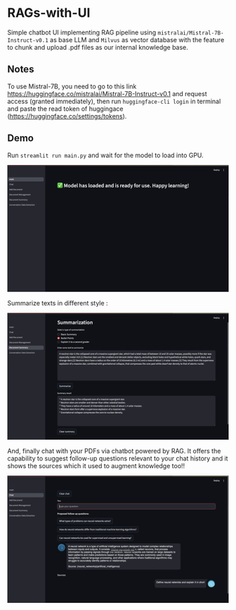 # RAGs-with-UI

Simple chatbot UI implementing RAG pipeline using `mistralai/Mistral-7B-Instruct-v0.1` as base LLM and `Milvus` as vector database with the feature to chunk and upload .pdf files as our internal knowledge base.



## Notes

To use Mistral-7B, you need to go to this link https://huggingface.co/mistralai/Mistral-7B-Instruct-v0.1 and request access (granted immediately), then run `huggingface-cli login` in terminal and paste the read token of huggingace (https://huggingface.co/settings/tokens).

## Demo

Run `streamlit run main.py` and wait for the model to load into GPU.

![](./img/init.png)

Summarize texts in different style :

![](./img/summarize.png)

And, finally chat with your PDFs via chatbot powered by RAG. It offers the capability to suggest follow-up questions relevant to your chat history and it shows the sources which it used to augment knowledge too!!

![](./img/rag-chat.png)